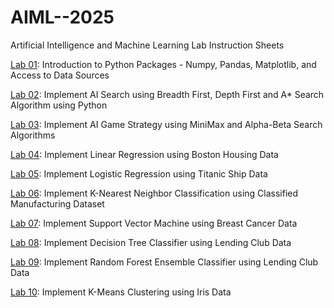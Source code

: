 # AIML--2025
Artificial Intelligence and Machine Learning Lab Instruction Sheets

[Lab 01](https://github.com/dhiren11lab/AIML--2025/blob/main/Untitled11.ipynb): Introduction to Python Packages - Numpy, Pandas, Matplotlib, and Access to Data Sources

[Lab 02](https://github.com/dhiren11lab/AIML--2025/blob/main/lab%202.ipynb): Implement AI Search using Breadth First, Depth First and A* Search Algorithm using Python

[Lab 03](https://github.com/dhiren11lab/AIML--2025/blob/main/Lab_3.ipynb): Implement AI Game Strategy using MiniMax and Alpha-Beta Search Algorithms

[Lab 04](https://github.com/dhiren11lab/AIML--2025/blob/main/Lab%2004.ipynb): Implement Linear Regression using Boston Housing Data

[Lab 05](hhttps://github.com/dhiren11lab/AIML--2025/blob/main/Lab5.ipynb): Implement Logistic Regression using Titanic Ship Data

[Lab 06](): Implement K-Nearest Neighbor Classification using Classified Manufacturing Dataset

[Lab 07](): Implement Support Vector Machine using Breast Cancer Data

[Lab 08](): Implement Decision Tree Classifier using Lending Club Data

[Lab 09](): Implement Random Forest Ensemble Classifier using Lending Club Data

[Lab 10](): Implement K-Means Clustering using Iris Data
